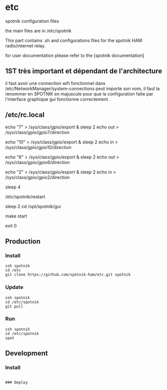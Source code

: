 # etc
spotnik configuration files

the main files are in /etc/spotnik


This part contains .sh and configurations files for the spotnik HAM radio/internet relay.

for user documentation please refer to the [spotnik documentation]

## 1ST très important et dépendant de l'architecture 

il faut avoir une connection wifi fonctionnel dans /etc/NetworkManager/system-connections
peut importe son nom, il faut la renommer en SPOTNIK en majuscule pour que la configuration faite par l'interface graphique
gui fonctionne correctement .

## /etc/rc.local 
echo "7" > /sys/class/gpio/export &
sleep 2
echo out > /sys/class/gpio/gpio7/direction

echo "10" > /sys/class/gpio/export &
sleep 2
echo in > /sys/class/gpio/gpio10/direction

echo "6" > /sys/class/gpio/export &
sleep 2
echo out > /sys/class/gpio/gpio6/direction

echo "2" > /sys/class/gpio/export &
sleep 2
echo in > /sys/class/gpio/gpio2/direction

sleep 4

/etc/spotnik/restart

sleep 2
cd /opt/spotnik/gui

make start 

exit 0


## Production

### Install

```
ssh spotnik
cd /etc
git clone https://github.com/spotnik-ham/etc.git spotnik

```

### Update

```
ssh spotnik
cd /etc/spotnik
git pull

```

### Run

```
ssh spotnik
cd /etc/spotnik
spot

```


## Development

### Install

```

### Deploy


```
```
